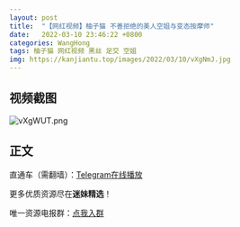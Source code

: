 ```yaml
---
layout: post
title:  "【网红视频】柚子猫 不善拒绝的美人空姐与变态按摩师"
date:   2022-03-10 23:46:22 +0800
categories: WangHong
tags: 柚子猫 网红视频 黑丝 足交 空姐
img: https://kanjiantu.top/images/2022/03/10/vXgNmJ.jpg
---
```



## 视频截图

![vXgWUT.png](https://kanjiantu.top/images/2022/03/10/vXgWUT.png)

## 正文

直通车（需翻墙）：[Telegram在线播放](https://t.me/mimeijingxuan/16)

更多优质资源尽在**迷妹精选**！

唯一资源电报群：[点我入群](https://t.me/mimeijingxuan)


